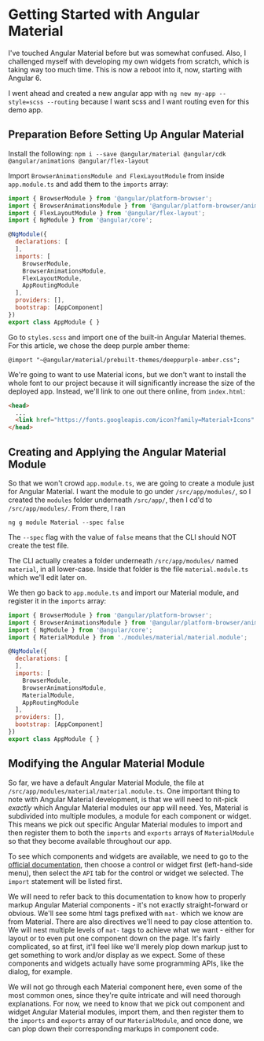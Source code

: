 # Getting Started with Angular Material

I've touched Angular Material before but was somewhat confused. Also, I challenged myself with developing my own widgets from scratch, which is taking way
too much time. This is now a reboot into it, now, starting with Angular 6.

I went ahead and created a new angular app with `ng new my-app --style=scss --routing` because I want scss and I want routing even for this demo app.

## Preparation Before Setting Up Angular Material

Install the following: `npm i --save @angular/material @angular/cdk @angular/animations @angular/flex-layout`

Import `BrowserAnimationsModule and FlexLayoutModule` from inside `app.module.ts` and add them to the `imports` array:

```javascript
import { BrowserModule } from '@angular/platform-browser';
import { BrowserAnimationsModule } from '@angular/platform-browser/animations';
import { FlexLayoutModule } from '@angular/flex-layout';
import { NgModule } from '@angular/core';

@NgModule({
  declarations: [
  ],
  imports: [
    BrowserModule,
    BrowserAnimationsModule,
    FlexLayoutModule,
    AppRoutingModule
  ],
  providers: [],
  bootstrap: [AppComponent]
})
export class AppModule { }
```

Go to `styles.scss` and import one of the built-in Angular Material themes. For this article, we chose the deep purple amber theme:

`@import "~@angular/material/prebuilt-themes/deeppurple-amber.css";`

We're going to want to use Material icons, but we don't want to install the whole font to our project because it will significantly increase the size
of the deployed app. Instead, we'll link to one out there online, from `index.html`:

```html
<head>
  ...
  <link href="https://fonts.googleapis.com/icon?family=Material+Icons" rel="stylesheet">
</head>
```

## Creating and Applying the Angular Material Module
So that we won't crowd `app.module.ts`, we are going to create a module just for Angular Material. I want the module to go under `/src/app/modules/`,
so I created the `modules` folder underneath `/src/app/`, then I cd'd to `/src/app/modules/`. From there, I ran

`ng g module Material --spec false`

The `--spec` flag with the value of `false` means that the CLI should NOT create the test file.

The CLI actually creates a folder underneath `/src/app/modules/` named `material`, in all lower-case. Inside that folder is the file `material.module.ts`
which we'll edit later on.

We then go back to `app.module.ts` and import our Material module, and register it in the `imports` array:

```javascript
import { BrowserModule } from '@angular/platform-browser';
import { BrowserAnimationsModule } from '@angular/platform-browser/animations';
import { NgModule } from '@angular/core';
import { MaterialModule } from './modules/material/material.module';

@NgModule({
  declarations: [
  ],
  imports: [
    BrowserModule,
    BrowserAnimationsModule,
    MaterialModule,
    AppRoutingModule
  ],
  providers: [],
  bootstrap: [AppComponent]
})
export class AppModule { }
```

## Modifying the Angular Material Module

So far, we have a default Angular Material Module, the file at `/src/app/modules/material/material.module.ts`. One important thing to note with
Angular Material development, is that we will need to nit-pick *exactly* which Angular Material modules our app will need. Yes, Material is subdivided
into multiple modules, a module for each component or widget. This means we pick out specific Angular Material modules to import and then register them to
both the `imports` and `exports` arrays of `MaterialModule` so that they become available throughout our app.

To see which components and widgets are available, we need to go to the [official documentation](https://material.angular.io/components/categories), then
choose a control or widget first (left-hand-side menu), then select the `API` tab for the control or widget we selected. The `import` statement will be
listed first.

We will need to refer back to this documentation to know how to properly markup Angular Material components - it's not exactly straight-forward or obvious.
We'll see some html tags prefixed with `mat-` which we know are from Material. There are also directives we'll need to pay close attention to. We will
nest multiple levels of `mat-` tags to achieve what we want - either for layout or to even put one component down on the page. It's fairly complicated,
so at first, it'll feel like we'll merely plop down markup just to get something to work and/or display as we expect. Some of these components and widgets
actually have some programming APIs, like the dialog, for example.

We will not go through each Material component here, even some of the most common ones, since they're quite intricate and will need thorough explanations.
For now, we need to know that we pick out component and widget Angular Material modules, import them, and then register them to the `imports` and `exports`
array of our `MaterialModule`, and once done, we can plop down their corresponding markups in component code.




